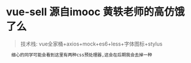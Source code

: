 # vue-sell 源自imooc 黄轶老师的高仿饿了么

> 技术栈: vue全家桶+axios+mock+es6+less+字体图标+stylus

```bash
  细心的同学可能会看到这里有两种css预处理器,这会在后期我会去掉一种
```
